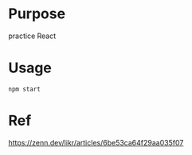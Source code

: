 # Purpose

practice React

# Usage

```
npm start
```

# Ref

https://zenn.dev/likr/articles/6be53ca64f29aa035f07
